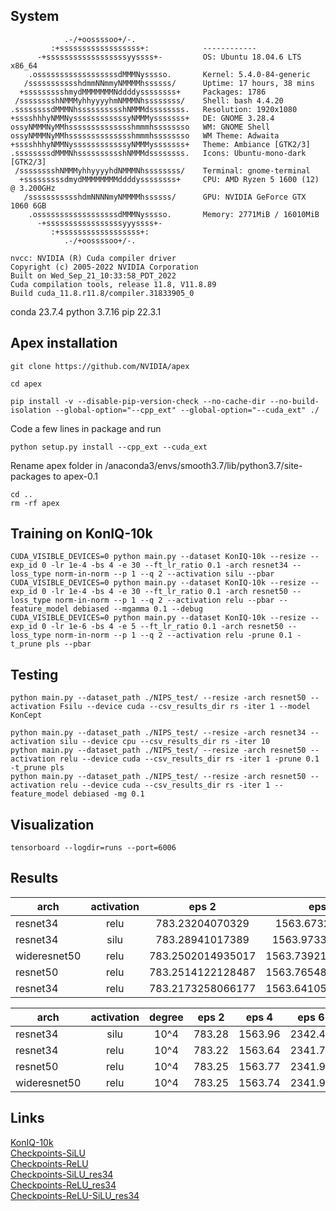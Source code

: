 ## System
```
            .-/+oossssoo+/-.               
         :+ssssssssssssssssss+:            ------------ 
      -+ssssssssssssssssssyyssss+-         OS: Ubuntu 18.04.6 LTS x86_64 
    .ossssssssssssssssssdMMMNysssso.       Kernel: 5.4.0-84-generic 
   /ssssssssssshdmmNNmmyNMMMMhssssss/      Uptime: 17 hours, 38 mins 
  +ssssssssshmydMMMMMMMNddddyssssssss+     Packages: 1786 
 /sssssssshNMMMyhhyyyyhmNMMMNhssssssss/    Shell: bash 4.4.20 
.ssssssssdMMMNhsssssssssshNMMMdssssssss.   Resolution: 1920x1080 
+sssshhhyNMMNyssssssssssssyNMMMysssssss+   DE: GNOME 3.28.4 
ossyNMMMNyMMhsssssssssssssshmmmhssssssso   WM: GNOME Shell 
ossyNMMMNyMMhsssssssssssssshmmmhssssssso   WM Theme: Adwaita 
+sssshhhyNMMNyssssssssssssyNMMMysssssss+   Theme: Ambiance [GTK2/3] 
.ssssssssdMMMNhsssssssssshNMMMdssssssss.   Icons: Ubuntu-mono-dark [GTK2/3] 
 /sssssssshNMMMyhhyyyyhdNMMMNhssssssss/    Terminal: gnome-terminal 
  +sssssssssdmydMMMMMMMMddddyssssssss+     CPU: AMD Ryzen 5 1600 (12) @ 3.200GHz 
   /ssssssssssshdmNNNNmyNMMMMhssssss/      GPU: NVIDIA GeForce GTX 1060 6GB 
    .ossssssssssssssssssdMMMNysssso.       Memory: 2771MiB / 16010MiB 
      -+sssssssssssssssssyyyssss+- 
         :+ssssssssssssssssss+:                                   
            .-/+oossssoo+/-. 
```
```
nvcc: NVIDIA (R) Cuda compiler driver
Copyright (c) 2005-2022 NVIDIA Corporation
Built on Wed_Sep_21_10:33:58_PDT_2022
Cuda compilation tools, release 11.8, V11.8.89
Build cuda_11.8.r11.8/compiler.31833905_0
```

conda 23.7.4
python 3.7.16
pip 22.3.1

## Apex installation
```
git clone https://github.com/NVIDIA/apex
```
```
cd apex
```
```
pip install -v --disable-pip-version-check --no-cache-dir --no-build-isolation --global-option="--cpp_ext" --global-option="--cuda_ext" ./
```
Code a few lines in package and run
```
python setup.py install --cpp_ext --cuda_ext
```
Rename apex folder in /anaconda3/envs/smooth3.7/lib/python3.7/site-packages to apex-0.1
```
cd ..
rm -rf apex
```

## Training on KonIQ-10k
```
CUDA_VISIBLE_DEVICES=0 python main.py --dataset KonIQ-10k --resize --exp_id 0 -lr 1e-4 -bs 4 -e 30 --ft_lr_ratio 0.1 -arch resnet34 --loss_type norm-in-norm --p 1 --q 2 --activation silu --pbar
CUDA_VISIBLE_DEVICES=0 python main.py --dataset KonIQ-10k --resize --exp_id 0 -lr 1e-4 -bs 4 -e 30 --ft_lr_ratio 0.1 -arch resnet50 --loss_type norm-in-norm --p 1 --q 2 --activation relu --pbar --feature_model debiased --mgamma 0.1 --debug
CUDA_VISIBLE_DEVICES=0 python main.py --dataset KonIQ-10k --resize --exp_id 0 -lr 1e-6 -bs 4 -e 5 --ft_lr_ratio 0.1 -arch resnet50 --loss_type norm-in-norm --p 1 --q 2 --activation relu -prune 0.1 -t_prune pls --pbar
```
## Testing
```
python main.py --dataset_path ./NIPS_test/ --resize -arch resnet50 --activation Fsilu --device cuda --csv_results_dir rs -iter 1 --model KonCept

python main.py --dataset_path ./NIPS_test/ --resize -arch resnet34 --activation silu --device cpu --csv_results_dir rs -iter 10
python main.py --dataset_path ./NIPS_test/ --resize -arch resnet50 --activation relu --device cuda --csv_results_dir rs -iter 1 -prune 0.1 -t_prune pls
python main.py --dataset_path ./NIPS_test/ --resize -arch resnet50 --activation relu --device cuda --csv_results_dir rs -iter 1 --feature_model debiased -mg 0.1
```

## Visualization
```
tensorboard --logdir=runs --port=6006
```
## Results

| arch | activation | eps 2 | eps 4 | eps 6 | eps 8 | eps 10 |
|------|:----------:|:-----:|:-----:|:-----:|:-----:|-------:|
|resnet34|relu|783.23204070329|1563.6732801795|2341.83929860591|3117.28492379188|3890.36685228347|
|resnet34|silu|783.28941017389|1563.97335231304|2342.45024621486|3118.20954084396|3891.54888689518|
|wideresnet50|relu|783.2502014935017|1563.7392178177834|2341.9534787535667|3117.4952164292336|3890.666365623474|
|resnet50|relu|783.2514122128487|1563.7654811143875|2341.969683766365|3117.523342370987|3890.707716345787|
|resnet34|relu|783.2173258066177|1563.6410564184189|2341.7897522449493|3117.240220308304|3890.296071767807|

| arch | activation | degree | eps 2 | eps 4 | eps 6 | eps 8 | eps 10 | SROCC |
|------|:----------:|:------:|:-----:|:-----:|:-----:|:-----:|:------:|------:|
|	resnet34|	silu|	10^4|	783.28|	1563.96|	2342.46|	3118.32|	3891.82|	0.91|
|	resnet34	|relu	|10^4	|783.22	|1563.64	|2341.79	|3117.24	|3890.3	|0.92|
|	resnet50	|relu	|10^4	|783.25	|1563.77	|2341.97	|3117.52	|3890.71	|0.94|
|	wideresnet50|	relu|	10^4|	783.25|	1563.74|	2341.96	|3117.5	|3890.67|	0.94|
									



## Links
[KonIQ-10k](https://drive.google.com/file/d/13KlUl_Uo68MDjL_ef7INQHf_waDZf4R9/view?usp=drive_link)<br>
[Checkpoints-SiLU](https://drive.google.com/file/d/19sbNdE7EJDQScCWgPuQpxgptYt1YckM0/view?usp=drive_link)<br>
[Checkpoints-ReLU](https://drive.google.com/file/d/1pte9VqUfsD3Eu0DSNQYKQpbtJep2zxEB/view?usp=drive_link)<br>
[Checkpoints-SiLU_res34](https://drive.google.com/file/d/1OrU0zi8-TWI_MkE_1OetBKG-EvQ8hGpX/view?usp=drive_link)<br>
[Checkpoints-ReLU_res34](https://drive.google.com/file/d/1kDGQ96qYbZuXXpqiT-BD-pk8TY_WNtkS/view?usp=drive_link)<br>
[Checkpoints-ReLU-SiLU_res34](https://drive.google.com/file/d/1F-9J2R9j6ID5ln-ZPPcDPzUlXZX0PuFr/view?usp=drive_link)<br>
